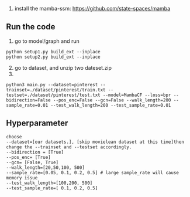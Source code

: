 

1. install the mamba-ssm: https://github.com/state-spaces/mamba




## Run the code

1. go to model/graph and run

```shell
python setup1.py build_ext --inplace
python setup2.py build_ext --inplace
```
2. go to dataset, and unzip two dateset.zip
3. 
```shell
python3 main.py --dataset=pinterest --trainset=./dataset/pinterest/train.txt --testset=./dataset/pinterest/test.txt --model=MambaCF --loss=bpr --bidirection=False --pos_enc=False --gcn=False --walk_length=200 --sample_rate=0.01 --test_walk_length=200 --test_sample_rate=0.01

```
## Hyperparameter
```
choose
--dataset=[our datasets.], [skip movielean dataset at this time]then change the --trainset and --testset accordingly.
--bidirection = [True]
--pos_enc= [True]
--gcn= [False, True]
--walk_length=[20,50,100, 500]
--sample_rate=[0.05, 0.1, 0.2, 0.5] # large sample_rate will cause memory issue
--test_walk_length=[100,200, 500]
--test_sample_rate=[ 0.1, 0.2, 0.5] 
```








